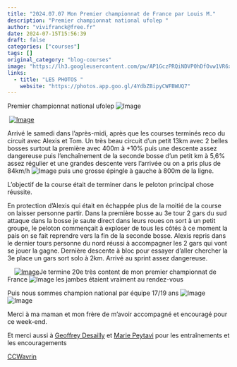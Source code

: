 ```yaml
---
title: "2024.07.07 Mon Premier championnat de France par Louis M."
description: "Premier championnat national ufolep "
author: "vivifranck@free.fr"
date: 2024-07-15T15:56:39
draft: false
categories: ["courses"]
tags: []
original_category: "blog-courses"
image: "https://lh3.googleusercontent.com/pw/AP1GczPRQiNDVP0hDfOvw1VR6xuL_byOMqZI9H_K2hTNylyDI9PO5uhfp-92cXuln2ZGEiegGCD9vkc2NOUrzq6R3-OdCChr5yfJ3uH-GdYWL0MtB3nmsfcnzdlnms9kOuMVP0u_owyJBmdLQFRG2ZZWQLGB2w=w1024-h713-s-no-gm?authuser=0"
links:
  - title: "LES PHOTOS "
    website: "https://photos.app.goo.gl/4YdbZBipyCWFBWUQ7"
---
```


Premier championnat national ufolep ![Image](https://static.xx.fbcdn.net/images/emoji.php/v9/t74/1/16/1f1eb_1f1f7.png)

<!--more-->

&nbsp;[![Image](https://lh3.googleusercontent.com/pw/AP1GczPRQiNDVP0hDfOvw1VR6xuL_byOMqZI9H_K2hTNylyDI9PO5uhfp-92cXuln2ZGEiegGCD9vkc2NOUrzq6R3-OdCChr5yfJ3uH-GdYWL0MtB3nmsfcnzdlnms9kOuMVP0u_owyJBmdLQFRG2ZZWQLGB2w=w1024-h713-s-no-gm?authuser=0)](https://lh3.googleusercontent.com/pw/AP1GczPRQiNDVP0hDfOvw1VR6xuL_byOMqZI9H_K2hTNylyDI9PO5uhfp-92cXuln2ZGEiegGCD9vkc2NOUrzq6R3-OdCChr5yfJ3uH-GdYWL0MtB3nmsfcnzdlnms9kOuMVP0u_owyJBmdLQFRG2ZZWQLGB2w=w1024-h713-s-no-gm?authuser=0)

Arrivé le samedi dans l’après-midi, après que les courses terminés reco du circuit avec Alexis et Tom. Un très beau circuit d’un petit 13km avec 2 belles bosses surtout la première avec 400m à +10% puis une descente assez dangereuse puis l’enchaînement de la seconde bosse d’un petit km à 5,6% assez régulier et une grandes descente vers l’arrivée ou on a pris plus de 84km/h ![Image](https://static.xx.fbcdn.net/images/emoji.php/v9/t53/1/16/1f605.png) puis une grosse épingle à gauche à 800m de la ligne.

L’objectif de la course était de terminer dans le peloton principal chose réussite.

En protection d’Alexis qui était en échappée plus de la moitié de la course on laisser personne partir. Dans la première bosse au 3e tour 2 gars du sud attaque dans la bosse je saute direct dans leurs roues on sort à un petit groupe, le peloton commençait à exploser de tous les côtés à ce moment la pais on se fait reprendre vers la fin de la seconde bosse. Alexis repris dans le dernier tours personne du nord réussi à accompagner les 2 gars qui vont se jouer la gagne. Dernière descente à bloc pour essayer d’aller chercher la 3e place un gars sort solo à 2km. Arrivé au sprint assez dangereuse.

&nbsp;
&nbsp;
[![Image](https://lh3.googleusercontent.com/pw/AP1GczOuzX-34cu9iqezSagUqSp6V45kVZaAZ2s8BgPV_C4RIM_xA0DAWIjZX46s7ztInnKXsVNUuwB_K26aB6a5RCRh9b2juiI1hua9FP5iNkXTB5lF6E_zMRcVA30Ll1YALH8HQfRysxA68QO3iSa_x8X5xA=w1260-h945-s-no-gm?authuser=0)](https://lh3.googleusercontent.com/pw/AP1GczOuzX-34cu9iqezSagUqSp6V45kVZaAZ2s8BgPV_C4RIM_xA0DAWIjZX46s7ztInnKXsVNUuwB_K26aB6a5RCRh9b2juiI1hua9FP5iNkXTB5lF6E_zMRcVA30Ll1YALH8HQfRysxA68QO3iSa_x8X5xA=w1260-h945-s-no-gm?authuser=0)Je termine 20e très content de mon premier championnat de France ![Image](https://static.xx.fbcdn.net/images/emoji.php/v9/t74/1/16/1f1eb_1f1f7.png) les jambes étaient vraiment au rendez-vous

Puis nous sommes champion national par équipe 17/19 ans ![Image](https://static.xx.fbcdn.net/images/emoji.php/v9/tbe/1/16/1f3c6.png)![Image](https://static.xx.fbcdn.net/images/emoji.php/v9/t74/1/16/1f1eb_1f1f7.png)

Merci à ma maman et mon frère de m’avoir accompagné et encouragé pour ce week-end.

Et merci aussi à [Geoffrey Desailly](https://www.facebook.com/geoffrey.desailly?__cft__[0]=AZW4PPmBPGgUYyEJxf5MxkBR5A_o29cCE4tQjO2MgazXz3olxoIc0t0093FwyBqK-WC6Q-VsBUoQeskmahEb7L7d5g_QA-IjR_0U5ri8D1jZmjjzA0b9ze34ftivNOELLV60pw1Rn54kr4YFL8vVHzyk6sLo4nMQ44ja9-KgzOiRTtyeLV6GSUiC6cqNd9oDmPY&amp;__tn__=-]K-R) et [Marie Peytavi](https://www.facebook.com/mpeytavi?__cft__[0]=AZW4PPmBPGgUYyEJxf5MxkBR5A_o29cCE4tQjO2MgazXz3olxoIc0t0093FwyBqK-WC6Q-VsBUoQeskmahEb7L7d5g_QA-IjR_0U5ri8D1jZmjjzA0b9ze34ftivNOELLV60pw1Rn54kr4YFL8vVHzyk6sLo4nMQ44ja9-KgzOiRTtyeLV6GSUiC6cqNd9oDmPY&amp;__tn__=-]K-R) pour les entraînements et les encouragements

[CCWavrin](https://www.facebook.com/CCWavrin?__cft__[0]=AZW4PPmBPGgUYyEJxf5MxkBR5A_o29cCE4tQjO2MgazXz3olxoIc0t0093FwyBqK-WC6Q-VsBUoQeskmahEb7L7d5g_QA-IjR_0U5ri8D1jZmjjzA0b9ze34ftivNOELLV60pw1Rn54kr4YFL8vVHzyk6sLo4nMQ44ja9-KgzOiRTtyeLV6GSUiC6cqNd9oDmPY&amp;__tn__=-]K-R)